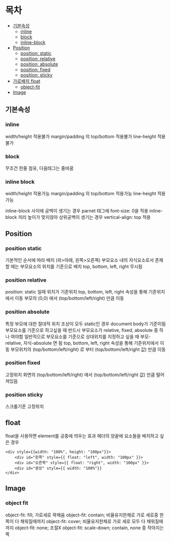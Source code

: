 # 목차
- [기본속성](#기본속성)
  * [inline](#inline)
  * [block](#block)
  * [inline-block](#inline-block)
- [Position](#position)
  * [position: static](#position-static)
  * [position: relative](#position-relative)
  * [position: absolute](#position-absolute)
  * [position: fixed](#position-fixed)
  * [position: sticky](#position-sticky)
- [가로배치 float](#float)
  * [object-fit](#object-fit)
- [Image](#image)

## 기본속성
### inline
width/height 적용불가
margin/padding 의 top/bottom 적용불가
line-height 적용불가
### block
무조건 한줄 점유, 다음태그는 줄바꿈
### inline block
width/height 적용가능
margin/padding 의 top/bottom 적용가능
line-height 적용가능

inline-block 사이에 공백이 생기는 경우 parnet 태그에 font-size: 0을 적용
inline-block 끼리 높이가 맞지않아 상위공백이 생기는 경우 vertical-align: top 적용


## Position
### position static
기본적인 순서에 따라 배치 (위>아래, 왼쪽>오른쪽)
부모요소 내의 자식요소로서 존재할 때는 부모요소의 위치를 기준으로 배치
top, bottom, left, right 무시됨

### position relative
position: static 일때 위치가 기준위치
top, bottom, left, right 속성을 통해 기준위치에서 이동
부모의 (0,0) 에서 (top/bottom/left/right) 만큼 이동

### position absolute
특정 부모에 대한 절대적 위치
조상이 모두 static인 경우 document body가 기준이됨
부모요소를 기준으로 하고싶을 때 반드시 부모요소가 relative, fixed, absolute 중 하나 여야함
일반적으로 부모요소를 기준으로 상대위치를 지정하고 싶을 때 부모-relative, 자식-absolute 면 됨
top, bottom, left, right 속성을 통해 기준위치에서 이동
부모위치의 (top/bottom/left/right) 로 부터 (top/bottom/left/right 값) 만큼 이동

### position fixed
고정위치
화면의 (top/bottom/left/right) 에서 (top/bottom/left/right 값) 만큼 떨어져있음

### position sticky
스크롤기준 고정위치

## float
float을 사용하면 element를 공중에 띄우는 효과
헤더의 양끝에 요소들을 배치하고 싶은 경우

	<div style={{width: "100%", height: "100px"}}>
		<div id="왼쪽" style={{ float: "left", width: "100px" }}>
		<div id="오른쪽" style={{ float: "right", width: "100px" }}>
		<div id="중앙" style={{ width: "100%"}}
	</div>

## Image
### object fit
object-fit: fill;	가로세로 꽉채움
object-fit: contain;	비율유지한채로 가로 세로중 한쪽이 다 채워질때까지
object-fit: cover;	비율유지한채로 가로 세로 모두 다 채워질때까지
object-fit: none;	조절X
object-fit: scale-down;	contain, none 중 작아지는 쪽
